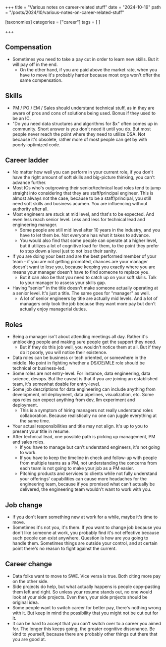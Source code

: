 +++
title = "Various notes on career-related stuff"
date = "2024-10-19"
path = "/posts/2024/10/various-notes-on-career-related-stuff"

[taxonomies]
categories = ["career"]
tags = [ ]

+++

## Compensation

- Sometimes you need to take a pay cut in order to learn new skills. But it will pay off in the end.
  - On the other hand, if you are paid above the market rate, when you have to move it's probably harder because most orgs won't offer the same compensation.

## Skills

- PM / PO / EM / Sales should understand technical stuff, as in they are aware of pros and cons of solutions being used. Bonus if they used to be an IC.
- "Do you need data structures and algorithms for $x" often comes up in community. Short answer is you don't need it until you do. But most people never reach the point where they need to utilize DSA. Not because it's obsolete, rather more of most people can get by with poorly-optimized code.

## Career ladder

- No matter how well you can perform in your current role, if you don't have the right amount of soft skills and big-picture thinking, you can't advance further.
- Most ICs who's outgrowing their senior/technical lead roles tend to jump straight into considering that they are staff/principal engineer. This is almost always not the case, because to be a staff/principal, you still need soft skills and business acumen. You are influencing without authority after all.
- Most engineers are stuck at mid level, and that's to be expected. And even less reach senior level. Less and less for technical lead and engineering manager.
  - Some people are still mid level after 10 years in the industry, and you have to let them be. Not everyone has what it takes to advance.
  - You would also find that some people can operate at a higher level, but it utilizes a lot of cognitive load for them, to the point they prefer to step down a level just to not lose their sanity.
- If you are doing your best and are the best performed member of your team - if you are not getting promoted, chances are your manager doesn't want to lose you, because keeping you exactly where you are means your manager doesn't have to find someone to replace you.
  - But it can also be that you need to catch up on your soft skills. Talk to your manager to assess your skills gap.
- Having "senior" in the title doesn't make someone actually operating at a senior level. It's just a title. The same goes for "manager" as well.
  - A lot of senior engineers by title are actually mid levels. And a lot of managers only took the job because they want more pay but don't actually enjoy managerial duties.

## Roles

- Being a manager isn't about attending meetings all day. Rather it's unblocking people and making sure people get the support they need.
  - But if they do this job well, you wouldn't notice them at all. But if they do it poorly, you will notice their existence.
- Data roles can be business or tech oriented, or somewhere in the middle. No point in fighting whether a DS/DE/MLE role should be technical or business-led.
- Some roles are not entry-level. For instance, data engineering, data science, devops. But the caveat is that if you are joining an established team, it's somewhat doable for entry-level.
- Some job descriptions for data engineering can include anything from development, ml deployment, data pipelines, visualization, etc. Some ops roles can expect anything from dev, llm experiment and deployment.
  - This is a symptom of hiring managers not really understand roles collaboration. Because realistically no one can juggle everything at the same time.
- Your actual responsibilities and title may not align. It's up to you to present your title in resume.
- After technical lead, one possible path is picking up management, PM and sales roles.
  - If you have to manage but can't understand engineers, it's not going to work.
  - If you have to keep the timeline in check and follow-up with people from multiple teams as a PM, not understanding the concerns from each team is not going to make your job as a PM easier.
  - Pitching products and services to clients while not fully understand your offerings' capabilities can cause more headaches for the engineering team, because if you promised what can't actually be delivered, the engineering team wouldn't want to work with you.

## Job change

- If you don't learn something new at work for a while, maybe it's time to move.
- Sometimes it's not you, it's them. If you want to change job because you don't like someone at work, you probably find it's not effective because such people can exist anywhere. Question is how are you going to handle them. Sometimes things are outside your control, and at certain point there's no reason to fight against the current.

## Career change

- Data folks want to move to SWE. Vice versa is true. Both citing more pay on the other side.
- Side projects do help, but what actually happens is people copy-pasting them left and right. So unless your resume stands out, no one would look at your side projects. Even then, your side projects should be original idea.
- Some people want to switch career for better pay, there's nothing wrong with it. But keep in mind the possibility that you might not be cut out for it.
- It can be hard to accept that you can't switch over to a career you aimed for. The longer this keeps going, the greater cognitive dissonance. Be kind to yourself, because there are probably other things out there that you are good at.
